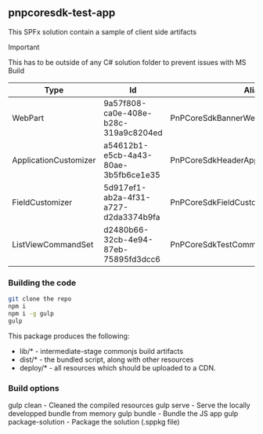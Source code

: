 ## pnpcoresdk-test-app

This SPFx solution contain a sample of client side artifacts

> [!Important]
>This has to be outside of any C# solution folder to prevent issues with MS Build

Type                    |       Id                              | Alias
------------------------|---------------------------------------|-----------------------------
WebPart                 | 9a57f808-ca0e-408e-b28c-319a9c8204ed  | PnPCoreSdkBannerWebPart
ApplicationCustomizer   | a54612b1-e5cb-4a43-80ae-3b5fb6ce1e35  | PnPCoreSdkHeaderApplicationCustomizer
FieldCustomizer         | 5d917ef1-ab2a-4f31-a727-d2da3374b9fa  | PnPCoreSdkFieldCustomizerFieldCustomizer
ListViewCommandSet      | d2480b66-32cb-4e94-87eb-75895fd3dcc6  | PnPCoreSdkTestCommandCommandSet

### Building the code

```bash
git clone the repo
npm i
npm i -g gulp
gulp
```

This package produces the following:

* lib/* - intermediate-stage commonjs build artifacts
* dist/* - the bundled script, along with other resources
* deploy/* - all resources which should be uploaded to a CDN.

### Build options

gulp clean - Cleaned the compiled resources
gulp serve - Serve the locally developped bundle from memory
gulp bundle - Bundle the JS app
gulp package-solution - Package the solution (.sppkg file)
